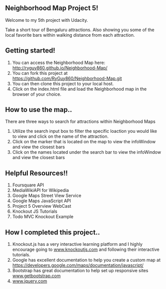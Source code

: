 ## Neighborhood Map Project 5!

Welcome to my 5th project with Udacity.

Take a short tour of Bengaluru attractions.  Also showing you some of the local favorite bars within
walking distance from each attraction.

## Getting started!

1. You can access the Neighborhood Map here: http://ryguy860.github.io/Neighborhood-Map/
2. You can fork this project at https://github.com/RyGuy860/Neighborhood-Map.git
3. You can then clone this project to your local host.
4. Click on the index.html file and load the Neighborhood map in the browser of your choice.

## How to use the map..

There are three ways to search for attractions within Neighborhood Maps

1. Utilize the search input box to filter the specific loaction you would like to view and click on the name of the attraction.
2. Click on the marker that is located on the map to view the infoWindow and view the closest bars
3. Click on the names located under the search bar to view the infoWindow and view the closest bars

## Helpful Resources!!

1. Foursquare API
2. MediaWikiAPI for Wikipedia
3. Google Maps Street View Service
4. Google Maps JavaScript API
5. Project 5 Overview WebCast
6. Knockout JS Tutorials
7. Todo MVC Knockout Example

## How I completed this project..
1. Knockout.js has a very interactive learning platform and I highly encourage going to www.knockoutjs.com and following their interactive tutorials.
2. Google has excellent documentation to help you create a custom map at https://developers.google.com/maps/documentation/javascript/
3. Bootstrap has great documentation to help set up responsive sites www.getbootstrap.com
4. www.jquery.com
